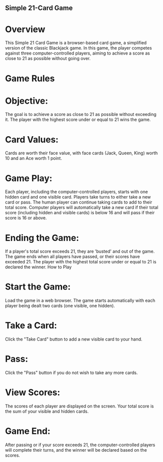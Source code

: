 ## Simple 21-Card Game

# Overview
This Simple 21 Card Game is a browser-based card game, a simplified version of the classic Blackjack game. In this game, the player competes against three computer-controlled players, aiming to achieve a score as close to 21 as possible without going over.

# Game Rules
  # Objective: 
  
  The goal is to achieve a score as close to 21 as possible without exceeding it. The player with the highest score under or equal to 21 wins the game.
  # Card Values: 
  Cards are worth their face value, with face cards (Jack, Queen, King) worth 10 and an Ace worth 1 point.
  # Game Play:
  Each player, including the computer-controlled players, starts with one hidden card and one visible card.
  Players take turns to either take a new card or pass.
  The human player can continue taking cards to add to their total score.
  Computer players will automatically take a new card if their total score (including hidden and visible cards) is below 16 and will pass if their score is 16 or       above.
  # Ending the Game:
  If a player's total score exceeds 21, they are 'busted' and out of the game.
  The game ends when all players have passed, or their scores have exceeded 21.
  The player with the highest total score under or equal to 21 is declared the winner.
  How to Play
  # Start the Game: 
  Load the game in a web browser. The game starts automatically with each player being dealt two cards (one visible, one hidden).
  # Take a Card: 
  Click the "Take Card" button to add a new visible card to your hand.
  # Pass: 
  Click the "Pass" button if you do not wish to take any more cards.
  # View Scores: 
  The scores of each player are displayed on the screen. Your total score is the sum of your visible and hidden cards.
  # Game End: 
  After passing or if your score exceeds 21, the computer-controlled players will complete their turns, and the winner will be declared based on the  
  scores.

